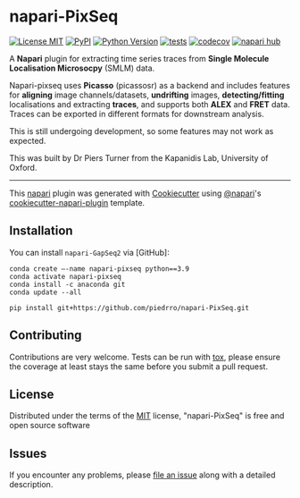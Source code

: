 # napari-PixSeq

[![License MIT](https://img.shields.io/pypi/l/napari-GapSeq2.svg?color=green)](https://github.com/piedrro/napari-GapSeq2/raw/main/LICENSE)
[![PyPI](https://img.shields.io/pypi/v/napari-GapSeq2.svg?color=green)](https://pypi.org/project/napari-GapSeq2)
[![Python Version](https://img.shields.io/pypi/pyversions/napari-GapSeq2.svg?color=green)](https://python.org)
[![tests](https://github.com/piedrro/napari-GapSeq2/workflows/tests/badge.svg)](https://github.com/piedrro/napari-GapSeq2/actions)
[![codecov](https://codecov.io/gh/piedrro/napari-GapSeq2/branch/main/graph/badge.svg)](https://codecov.io/gh/piedrro/napari-GapSeq2)
[![napari hub](https://img.shields.io/endpoint?url=https://api.napari-hub.org/shields/napari-GapSeq2)](https://napari-hub.org/plugins/napari-GapSeq2)

A **Napari** plugin for extracting time series traces from **Single Molecule Localisation Microsocpy** (SMLM) data.

Napari-pixseq uses **Picasso** (picassosr) as a backend and includes features for **aligning** image channels/datasets, **undrifting** images, **detecting/fitting** localisations and extracting **traces**, and supports both **ALEX** and **FRET** data. Traces can be exported in different formats for downstream analysis.

This is still undergoing development, so some features may not work as expected.

This was built by Dr Piers Turner from the Kapanidis Lab, University of Oxford.

----------------------------------

This [napari] plugin was generated with [Cookiecutter] using [@napari]'s [cookiecutter-napari-plugin] template.

<!--
Don't miss the full getting started guide to set up your new package:
https://github.com/napari/cookiecutter-napari-plugin#getting-started

and review the napari docs for plugin developers:
https://napari.org/stable/plugins/index.html
-->

## Installation

You can install `napari-GapSeq2` via [GitHub]:

    conda create –-name napari-pixseq python==3.9
    conda activate napari-pixseq
    conda install -c anaconda git
    conda update --all

    pip install git+https://github.com/piedrro/napari-PixSeq.git

## Contributing

Contributions are very welcome. Tests can be run with [tox], please ensure
the coverage at least stays the same before you submit a pull request.

## License

Distributed under the terms of the [MIT] license,
"napari-PixSeq" is free and open source software

## Issues

If you encounter any problems, please [file an issue] along with a detailed description.

[napari]: https://github.com/napari/napari
[Cookiecutter]: https://github.com/audreyr/cookiecutter
[@napari]: https://github.com/napari
[MIT]: http://opensource.org/licenses/MIT
[BSD-3]: http://opensource.org/licenses/BSD-3-Clause
[GNU GPL v3.0]: http://www.gnu.org/licenses/gpl-3.0.txt
[GNU LGPL v3.0]: http://www.gnu.org/licenses/lgpl-3.0.txt
[Apache Software License 2.0]: http://www.apache.org/licenses/LICENSE-2.0
[Mozilla Public License 2.0]: https://www.mozilla.org/media/MPL/2.0/index.txt
[cookiecutter-napari-plugin]: https://github.com/napari/cookiecutter-napari-plugin

[file an issue]: https://github.com/piedrro/napari-GapSeq2/issues

[napari]: https://github.com/napari/napari
[tox]: https://tox.readthedocs.io/en/latest/
[pip]: https://pypi.org/project/pip/
[PyPI]: https://pypi.org/
